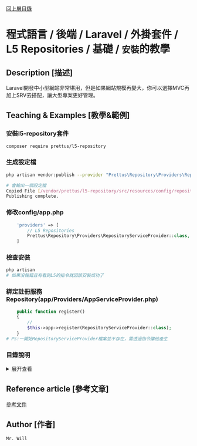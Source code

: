 [回上層目錄](../README.md)

# 程式語言 / 後端 / Laravel / 外掛套件 / L5 Repositories / 基礎 / `安裝`的教學

## **Description [描述]**
Laravel開發中小型網站非常堪用，但是如果網站規模再變大，你可以選擇MVC再加上SRV去搭配，讓大型專案更好管理。

## **Teaching & Examples [教學&範例]**
### 安裝l5-repository套件
```bash
composer require prettus/l5-repository
```

### 生成設定檔
```bash
php artisan vendor:publish --provider "Prettus\Repository\Providers\RepositoryServiceProvider"

# 會輸出一個設定檔
Copied File [/vendor/prettus/l5-repository/src/resources/config/repository.php] To [/config/repository.php]
Publishing complete.
```

### 修改config/app.php
```php
    'providers' => [
        // L5 Repositories
        Prettus\Repository\Providers\RepositoryServiceProvider::class,
    ]
```

### 檢查安裝
```bash
php artisan
# 如果沒報錯且有看到L5的指令就因該安裝成功了
```

### 綁定註冊服務Repository(app/Providers/AppServiceProvider.php)
```php
    public function register()
    {
        //
        $this->app->register(RepositoryServiceProvider::class);
    }
# PS:一開始RepositoryServiceProvider檔案並不存在，需透過指令讓他產生
```

### 目錄說明
<details>
<summary>展开查看</summary>
<pre><code>
└── app
    ├── Entities            (Model)
    ├── Exceptions          (例外處理)
    ├── Http
    │   ├── Controllers     (控制器)
    │   └── Requests        (資料新增/更新欄位條件)
    ├── Presenters          (引用getTransformer)
    ├── Providers           (服務註冊)
    ├── Repositories        (Model倉庫)
    ├── Transformers        (回傳資料格式)
    └── Validators          ()
</code></pre>
</details>

## **Reference article [參考文章]**
[參考文件](https://www.jianshu.com/p/250c7833d2a6)

## **Author [作者]**
`Mr. Will`
